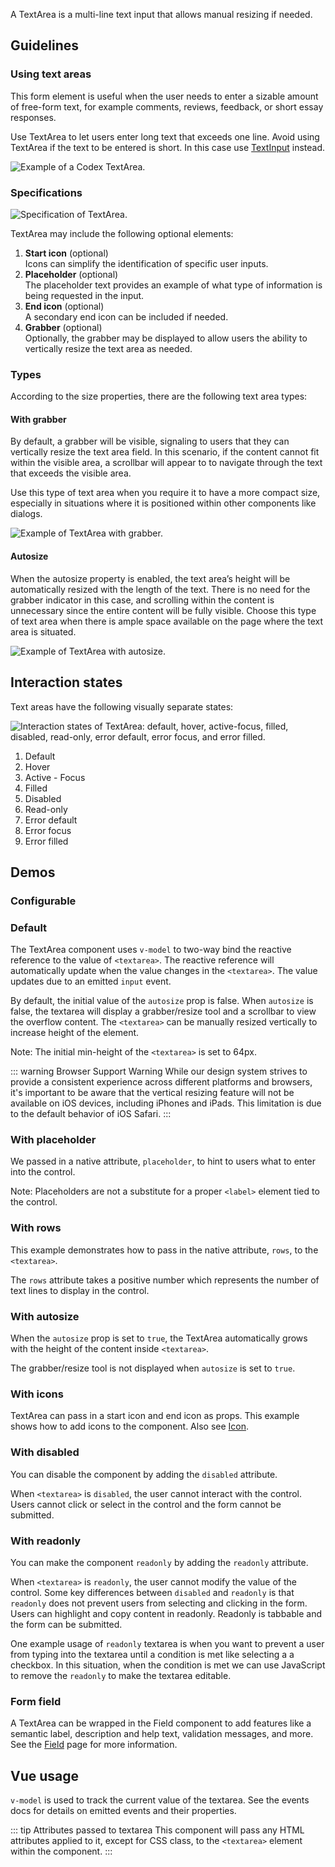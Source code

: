 <script setup>
import CdxDocsConfigurableGeneric from '@/../src/components/configurable-generic/ConfigurableGeneric.vue';
import TextAreaDefault from '@/../component-demos/text-area/examples/TextAreaDefault.vue';
import TextAreaWithPlaceholder from '@/../component-demos/text-area/examples/TextAreaWithPlaceholder.vue';
import TextAreaWithRows from '@/../component-demos/text-area/examples/TextAreaWithRows.vue';
import TextAreaWithAutosize from '@/../component-demos/text-area/examples/TextAreaWithAutosize.vue';
import TextAreaWithDisabled from '@/../component-demos/text-area/examples/TextAreaWithDisabled.vue';
import TextAreaWithReadonly from '@/../component-demos/text-area/examples/TextAreaWithReadonly.vue';
import TextAreaWithIcons from '@/../component-demos/text-area/examples/TextAreaWithIcons.vue';
import TextAreaField from '@/../component-demos/text-area/examples/TextAreaField.vue';

const controlsConfig = [
    {
        name: 'status',
        type: 'radio',
        options: [ 'default', 'error' ]
    },
    {
        name: 'autosize',
        type: 'boolean'
    },
    {
        name: 'startIcon',
        type: 'icon'
    },
    {
        name: 'endIcon',
        type: 'icon'
    },
    {
        name: 'placeholder',
        type: 'text'
    },
    {
        name: 'disabled',
        type: 'boolean'
    },
    {
        name: 'readonly',
        type: 'boolean'
    },
    {
        name: 'rows',
        type: 'text'
    }
];
</script>

A TextArea is a multi-line text input that allows manual resizing if needed.

## Guidelines

### Using text areas
This form element is useful when the user needs to enter a sizable amount of
free-form text, for example comments, reviews, feedback, or short essay
responses.

Use TextArea to let users enter long text that exceeds one line. Avoid using
TextArea if the text to be entered is short. In this case use [TextInput](./text-input.md)
instead.

![Example of a Codex TextArea.](../../assets/components/text-area-using.svg)

### Specifications

![Specification of TextArea.](../../assets/components/text-area-specifications.svg)

TextArea may include the following optional elements:

1. **Start icon** (optional)<br>Icons can simplify the identification of specific user inputs.
2. **Placeholder** (optional)<br>The placeholder text provides an example of what type of information is being requested in the input.
3. **End icon** (optional)<br>A secondary end icon can be included if needed.
4. **Grabber** (optional)<br>Optionally, the grabber may be displayed to allow users the ability to vertically resize the text area as needed.

### Types
According to the size properties, there are the following text area types:

#### With grabber
By default, a grabber will be visible, signaling to users that they can
vertically resize the text area field. In this scenario, if the content cannot
fit within the visible area, a scrollbar will appear to to navigate through the
text that exceeds the visible area.

Use this type of text area when you require it to have a more compact size,
especially in situations where it is positioned within other components like
dialogs.

![Example of TextArea with grabber.](../../assets/components/text-area-types-grabber.svg)

#### Autosize
When the autosize property is enabled, the text area’s height will be
automatically resized with the length of the text. There is no need for the
grabber indicator in this case, and scrolling within the content is unnecessary
since the entire content will be fully visible. Choose this type of text area
when there is ample space available on the page where the text area is situated.

![Example of TextArea with autosize.](../../assets/components/text-area-types-autosize.svg)

## Interaction states
Text areas have the following visually separate states:

![Interaction states of TextArea: default, hover, active-focus, filled, disabled, read-only, error default, error focus, and error filled.](../../assets/components/text-area-interaction-states.svg)

<div class="cdx-docs-multi-column cdx-docs-multi-columns-2">

1. Default
2. Hover
3. Active - Focus
4. Filled
5. Disabled
6. Read-only
7. Error default
8. Error focus
9. Error filled

</div>

## Demos

### Configurable

<cdx-demo-wrapper :controls-config="controlsConfig" :show-generated-code="true" generated-model-name="textareaValue">
<template v-slot:demo="{ propValues }">
    <cdx-docs-configurable-generic v-bind="propValues"/>
</template>
</cdx-demo-wrapper>

### Default

The TextArea component uses `v-model` to two-way bind the reactive reference to
the value of `<textarea>`. The reactive reference will automatically update when
the value changes in the `<textarea>`. The value updates due to an emitted
`input` event.

By default, the initial value of the `autosize` prop is false. When `autosize`
is false, the textarea will display a grabber/resize tool and a scrollbar to
view the overflow content. The `<textarea>` can be manually resized vertically
to increase height of the element.

Note: The initial min-height of the `<textarea>` is set to 64px.

::: warning Browser Support Warning
While our design system strives to provide a consistent experience across
different platforms and browsers, it's important to be aware that the vertical
resizing feature will not be available on iOS devices, including iPhones and
iPads. This limitation is due to the default behavior of iOS Safari.
:::

<cdx-demo-wrapper>
<template v-slot:demo>
    <text-area-default />
</template>

<template v-slot:code>

:::code-group

<<< @/../component-demos/text-area/examples/TextAreaDefault.vue [NPM]

<<< @/../component-demos/text-area/examples-mw/TextAreaDefault.vue [MediaWiki]

:::

</template>
</cdx-demo-wrapper>

### With placeholder

We passed in a native attribute, `placeholder`, to hint to users what to enter into the control.

Note: Placeholders are not a substitute for a proper `<label>` element tied to the control.

<cdx-demo-wrapper>
<template v-slot:demo>
    <text-area-with-placeholder />
</template>

<template v-slot:code>

:::code-group

<<< @/../component-demos/text-area/examples/TextAreaWithPlaceholder.vue [NPM]

<<< @/../component-demos/text-area/examples-mw/TextAreaWithPlaceholder.vue [MediaWiki]

:::

</template>
</cdx-demo-wrapper>

### With rows

This example demonstrates how to pass in the native attribute, `rows`, to the `<textarea>`.

The `rows` attribute takes a positive number which represents the number of text lines to display in the control.

<cdx-demo-wrapper>
<template v-slot:demo>
    <text-area-with-rows />
</template>

<template v-slot:code>

:::code-group

<<< @/../component-demos/text-area/examples/TextAreaWithRows.vue [NPM]

<<< @/../component-demos/text-area/examples-mw/TextAreaWithRows.vue [MediaWiki]

:::

</template>
</cdx-demo-wrapper>

### With autosize

When the `autosize` prop is set to `true`, the TextArea automatically grows with the height of the content inside `<textarea>`.

The grabber/resize tool is not displayed when `autosize` is set to `true`.

<cdx-demo-wrapper>
<template v-slot:demo>
    <text-area-with-autosize />
</template>

<template v-slot:code>

:::code-group

<<< @/../component-demos/text-area/examples/TextAreaWithAutosize.vue [NPM]

<<< @/../component-demos/text-area/examples-mw/TextAreaWithAutosize.vue [MediaWiki]

:::

</template>
</cdx-demo-wrapper>

### With icons

TextArea can pass in a start icon and end icon as props. This example shows how to add icons to the component. Also see [Icon](./icon.md).

<cdx-demo-wrapper>
<template v-slot:demo>
    <text-area-with-icons />
</template>

<template v-slot:code>

:::code-group

<<< @/../component-demos/text-area/examples/TextAreaWithIcons.vue [NPM]

<<< @/../component-demos/text-area/examples-mw/TextAreaWithIcons.vue [MediaWiki]

:::

</template>
</cdx-demo-wrapper>

### With disabled

You can disable the component by adding the `disabled` attribute.

When `<textarea>` is `disabled`, the user cannot interact with the control. Users cannot click or select in the control and the form cannot be submitted.

<cdx-demo-wrapper>
<template v-slot:demo>
    <text-area-with-disabled />
</template>

<template v-slot:code>

:::code-group

<<< @/../component-demos/text-area/examples/TextAreaWithDisabled.vue [NPM]

<<< @/../component-demos/text-area/examples-mw/TextAreaWithDisabled.vue [MediaWiki]

:::

</template>
</cdx-demo-wrapper>

### With readonly

You can make the component `readonly` by adding the `readonly` attribute.

When `<textarea>` is `readonly`, the user cannot modify the value of the control. Some key differences between `disabled` and `readonly` is that `readonly` does not prevent users from selecting and clicking in the form. Users can highlight and copy content in readonly. Readonly is tabbable and the form can be submitted.

One example usage of `readonly` textarea is when you want to prevent a user from typing into the textarea until a condition is met like selecting a a checkbox. In this situation, when the condition is met we can use JavaScript to remove the `readonly` to make the textarea editable.

<cdx-demo-wrapper>
<template v-slot:demo>
    <text-area-with-readonly />
</template>

<template v-slot:code>

:::code-group

<<< @/../component-demos/text-area/examples/TextAreaWithReadonly.vue [NPM]

<<< @/../component-demos/text-area/examples-mw/TextAreaWithReadonly.vue [MediaWiki]

:::

</template>
</cdx-demo-wrapper>

### Form field

A TextArea can be wrapped in the Field component to add features like a semantic label, description
and help text, validation messages, and more. See the [Field](./field.md) page for more information.

<cdx-demo-wrapper :allow-link-styles="true">
<template v-slot:demo>
	<text-area-field />
</template>

<template v-slot:code>

:::code-group

<<< @/../component-demos/text-area/examples/TextAreaField.vue [NPM]

<<< @/../component-demos/text-area/examples-mw/TextAreaField.vue [MediaWiki]

:::

</template>
</cdx-demo-wrapper>

## Vue usage

`v-model` is used to track the current value of the textarea. See the events docs for details on
emitted events and their properties.

::: tip Attributes passed to textarea
This component will pass any HTML attributes applied to it, except for CSS class, to the `<textarea>` element within the component.
:::
